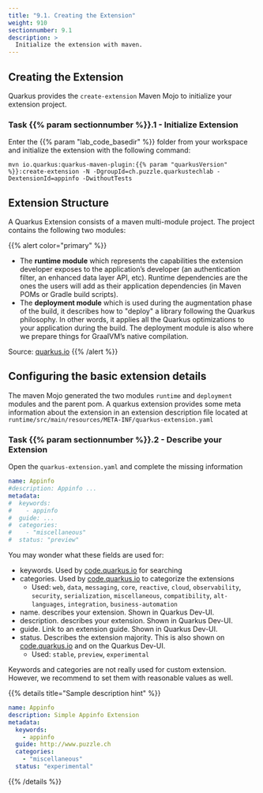 ```yaml
---
title: "9.1. Creating the Extension"
weight: 910
sectionnumber: 9.1
description: >
  Initialize the extension with maven.
---
```



## Creating the Extension

Quarkus provides the `create-extension` Maven Mojo to initialize your extension project.


### Task {{% param sectionnumber %}}.1 - Initialize Extension

Enter the {{% param "lab_code_basedir" %}} folder from your workspace and initialize the extension with the following command:
```
mvn io.quarkus:quarkus-maven-plugin:{{% param "quarkusVersion" %}}:create-extension -N -DgroupId=ch.puzzle.quarkustechlab -DextensionId=appinfo -DwithoutTests 
```


## Extension Structure

A Quarkus Extension consists of a maven multi-module project. The project contains the following two modules:

{{% alert color="primary" %}}

* The **runtime module** which represents the capabilities the extension developer exposes to the application’s developer (an authentication filter, an enhanced data layer API, etc). Runtime dependencies are the ones the users will add as their application dependencies (in Maven POMs or Gradle build scripts).
* The **deployment module** which is used during the augmentation phase of the build, it describes how to "deploy" a library following the Quarkus philosophy. In other words, it applies all the Quarkus optimizations to your application during the build. The deployment module is also where we prepare things for GraalVM’s native compilation.

Source: [quarkus.io](https://quarkus.io/guides/building-my-first-extension)
{{% /alert %}}


## Configuring the basic extension details

The maven Mojo generated the two modules `runtime` and `deployment` modules and the parent pom. A quarkus extension
provides some meta information about the extension in an extension description file located at
`runtime/src/main/resources/META-INF/quarkus-extension.yaml`


### Task {{% param sectionnumber %}}.2 - Describe your Extension

Open the `quarkus-extension.yaml` and complete the missing information

```yaml
name: Appinfo    
#description: Appinfo ...    
metadata:    
#  keywords:    
#    - appinfo    
#  guide: ...    
#  categories:    
#    - "miscellaneous"    
#  status: "preview"     
```

You may wonder what these fields are used for:

* keywords. Used by [code.quarkus.io](https://code.quarkus.io) for searching
* categories. Used by [code.quarkus.io](https://code.quarkus.io) to categorize the extensions
  * Used: `web`, `data`, `messaging`, `core`, `reactive`, `cloud`, `observability`, `security`, `serialization`, `miscellaneous`, `compatibility`, `alt-languages`, `integration`, `business-automation`
* name. describes your extension. Shown in Quarkus Dev-UI.
* description. describes your extension. Shown in Quarkus Dev-UI.
* guide. Link to an extension guide. Shown in Quarkus Dev-UI.
* status. Describes the extension majority. This is also shown on [code.quarkus.io](https://code.quarkus.io) and on the Quarkus Dev-UI.
  * Used: `stable`, `preview`, `experimental`
  
Keywords and categories are not really used for custom extension. However, we recommend to set them with reasonable values as well.

{{% details title="Sample description hint" %}}
```yaml
name: Appinfo
description: Simple Appinfo Extension
metadata:
  keywords:
    - appinfo
  guide: http://www.puzzle.ch
  categories:
    - "miscellaneous"
  status: "experimental"
```
{{% /details %}}

